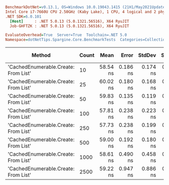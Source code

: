 ``` ini

BenchmarkDotNet=v0.13.1, OS=Windows 10.0.19043.1415 (21H1/May2021Update)
Intel Core i7-7660U CPU 2.50GHz (Kaby Lake), 1 CPU, 4 logical and 2 physical cores
.NET SDK=6.0.101
  [Host]     : .NET 5.0.13 (5.0.1321.56516), X64 RyuJIT
  Job-GHFTZK : .NET 5.0.13 (5.0.1321.56516), X64 RyuJIT

EvaluateOverhead=True  Server=True  Toolchain=.NET 5.0  
Namespace=dotNetTips.Spargine.Core.BenchmarkTests  Categories=Collections  

```
|                               Method | Count |     Mean |    Error |   StdDev |   StdErr |      Min |       Q1 |   Median |       Q3 |      Max |         Op/s | CI99.9% Margin | Iterations | Kurtosis | MValue | Skewness | Rank | LogicalGroup | Baseline |  Gen 0 | Code Size | Allocated |
|------------------------------------- |------ |---------:|---------:|---------:|---------:|---------:|---------:|---------:|---------:|---------:|-------------:|---------------:|-----------:|---------:|-------:|---------:|-----:|------------- |--------- |-------:|----------:|----------:|
| &#39;CachedEnumerable.Create: From List&#39; |    10 | 58.54 ns | 0.186 ns | 0.174 ns | 0.045 ns | 58.28 ns | 58.41 ns | 58.52 ns | 58.64 ns | 58.94 ns | 17,081,694.1 |      0.1860 ns |      15.00 |    2.694 |  2.000 |   0.5174 |    2 |            * |       No | 0.0086 |     372 B |      80 B |
| &#39;CachedEnumerable.Create: From List&#39; |    25 | 60.02 ns | 0.180 ns | 0.168 ns | 0.043 ns | 59.76 ns | 59.91 ns | 59.98 ns | 60.13 ns | 60.32 ns | 16,661,163.1 |      0.1795 ns |      15.00 |    1.872 |  2.000 |   0.3743 |    2 |            * |       No | 0.0086 |     372 B |      80 B |
| &#39;CachedEnumerable.Create: From List&#39; |    50 | 59.83 ns | 0.135 ns | 0.119 ns | 0.032 ns | 59.56 ns | 59.76 ns | 59.85 ns | 59.91 ns | 59.99 ns | 16,715,125.5 |      0.1346 ns |      14.00 |    2.391 |  2.000 |  -0.7786 |    2 |            * |       No | 0.0086 |     372 B |      80 B |
| &#39;CachedEnumerable.Create: From List&#39; |   100 | 57.81 ns | 0.238 ns | 0.223 ns | 0.058 ns | 57.55 ns | 57.64 ns | 57.75 ns | 57.93 ns | 58.31 ns | 17,296,704.2 |      0.2382 ns |      15.00 |    2.708 |  2.000 |   0.8830 |    1 |            * |       No | 0.0087 |     372 B |      80 B |
| &#39;CachedEnumerable.Create: From List&#39; |   250 | 57.73 ns | 0.238 ns | 0.199 ns | 0.055 ns | 57.44 ns | 57.60 ns | 57.72 ns | 57.87 ns | 58.02 ns | 17,321,688.1 |      0.2382 ns |      13.00 |    1.492 |  2.000 |   0.0763 |    1 |            * |       No | 0.0086 |     372 B |      80 B |
| &#39;CachedEnumerable.Create: From List&#39; |   500 | 59.00 ns | 0.192 ns | 0.180 ns | 0.046 ns | 58.71 ns | 58.90 ns | 58.97 ns | 59.13 ns | 59.40 ns | 16,949,347.8 |      0.1925 ns |      15.00 |    2.503 |  2.000 |   0.3539 |    2 |            * |       No | 0.0087 |     372 B |      80 B |
| &#39;CachedEnumerable.Create: From List&#39; |  1000 | 58.61 ns | 0.490 ns | 0.458 ns | 0.118 ns | 57.91 ns | 58.17 ns | 58.59 ns | 58.95 ns | 59.36 ns | 17,063,125.3 |      0.4895 ns |      15.00 |    1.649 |  2.000 |   0.1833 |    2 |            * |       No | 0.0086 |     372 B |      80 B |
| &#39;CachedEnumerable.Create: From List&#39; |  2500 | 59.22 ns | 0.947 ns | 0.886 ns | 0.229 ns | 58.04 ns | 58.34 ns | 59.41 ns | 60.07 ns | 60.52 ns | 16,887,044.6 |      0.9467 ns |      15.00 |    1.213 |  2.000 |  -0.0092 |    2 |            * |       No | 0.0087 |     372 B |      80 B |

